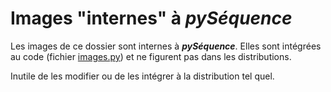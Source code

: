 # Images "internes" à **_pySéquence_**

Les images de ce dossier sont internes à **_pySéquence_**. Elles sont intégrées au code (fichier [images.py](https://github.com/cedrick-f/pySequence/blob/master/src/images.py)) et ne figurent pas dans les distributions.

Inutile de les modifier ou de les intégrer à la distribution tel quel.
